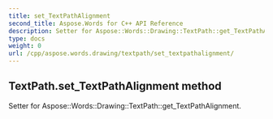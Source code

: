 ```yaml
---
title: set_TextPathAlignment
second_title: Aspose.Words for C++ API Reference
description: Setter for Aspose::Words::Drawing::TextPath::get_TextPathAlignment. 
type: docs
weight: 0
url: /cpp/aspose.words.drawing/textpath/set_textpathalignment/
---
```

## TextPath.set_TextPathAlignment method


Setter for Aspose::Words::Drawing::TextPath::get_TextPathAlignment. 

